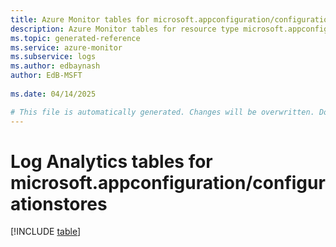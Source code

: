 ```yaml
---
title: Azure Monitor tables for microsoft.appconfiguration/configurationstores
description: Azure Monitor tables for resource type microsoft.appconfiguration/configurationstores
ms.topic: generated-reference
ms.service: azure-monitor
ms.subservice: logs
ms.author: edbaynash
author: EdB-MSFT
   
ms.date: 04/14/2025

# This file is automatically generated. Changes will be overwritten. Do not change this file directly.
---
```


# Log Analytics tables for microsoft.appconfiguration/configurationstores  

[!INCLUDE [table](~/reusable-content/ce-skilling/azure/includes/azure-monitor/reference/tables/microsoft-appconfiguration_configurationstores-include.md)]

